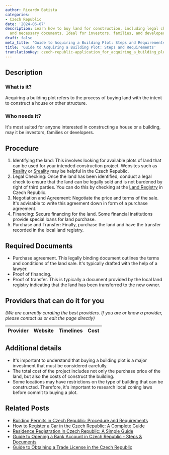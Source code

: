 ```yaml
---
author: Ricardo Batista
categories:
- Czech Republic
date: '2024-06-07'
description: Learn how to buy land for construction, including legal checks, financing,
  and necessary documents. Ideal for investors, families, and developers.
draft: false
meta_title: 'Guide to Acquiring a Building Plot: Steps and Requirements'
title: 'Guide to Acquiring a Building Plot: Steps and Requirements'
translationKey: czech-republic-application_for_acquiring_a_building_plot
---
```


## Description
### What is it?
Acquiring a building plot refers to the process of buying land with the intent to construct a house or other structure. 

### Who needs it?
It's most suited for anyone interested in constructing a house or a building, may it be investors, families or developers.

## Procedure
1. Identifying the land: This involves looking for available plots of land that can be used for your intended construction project. Websites such as [Reality](https://www.reality.cz/) or [Sreality](https://www.sreality.cz/) may be helpful in the Czech Republic.
2. Legal Checking: Once the land has been identified, conduct a legal check to ensure that the land can be legally sold and is not burdened by right of third parties. You can do this by checking at the [Land Registry](https://nahlizenidokn.cuzk.cz/) in Czech Republic.
3. Negotiation and Agreement: Negotiate the price and terms of the sale. It's advisable to write this agreement down in form of a purchase agreement.
4. Financing: Secure financing for the land. Some financial institutions provide special loans for land purchase.
5. Purchase and Transfer: Finally, purchase the land and have the transfer recorded in the local land registry.

## Required Documents
- Purchase agreement. This legally binding document outlines the terms and conditions of the land sale. It's typically drafted with the help of a lawyer.
- Proof of financing.
- Proof of transfer. This is typically a document provided by the local land registry indicating that the land has been transferred to the new owner.

## Providers that can do it for you

_(We are currently curating the best providers. If you are or know a provider, please contact us or edit the page directly)_

| Provider        |     Website     |     Timelines    |       Cost      |
| :-------------: | :-------------: |  :-------------: | :-------------: |

## Additional details
- It's important to understand that buying a building plot is a major investment that must be considered carefully.
- The total cost of the project includes not only the purchase price of the land, but also the costs of construct the building.
- Some locations may have restrictions on the type of building that can be constructed. Therefore, it's important to research local zoning laws before commit to buying a plot.
## Related Posts

- [Building Permits in Czech Republic: Procedure and Requirements](https://tramitit.com/guides/czech-republic/application_for_a_building_permit/)
- [How to Register a Car in the Czech Republic: A Complete Guide](https://tramitit.com/guides/czech-republic/car_registration/)
- [Residence Registration in Czech Republic: A Simple Guide](https://tramitit.com/guides/czech-republic/residence_registration_for_foreigners/)
- [Guide to Opening a Bank Account in Czech Republic - Steps & Documents](https://tramitit.com/guides/czech-republic/opening_a_bank_account/)
- [Guide to Obtaining a Trade License in the Czech Republic](https://tramitit.com/guides/czech-republic/registration_of_a_trade_license/)